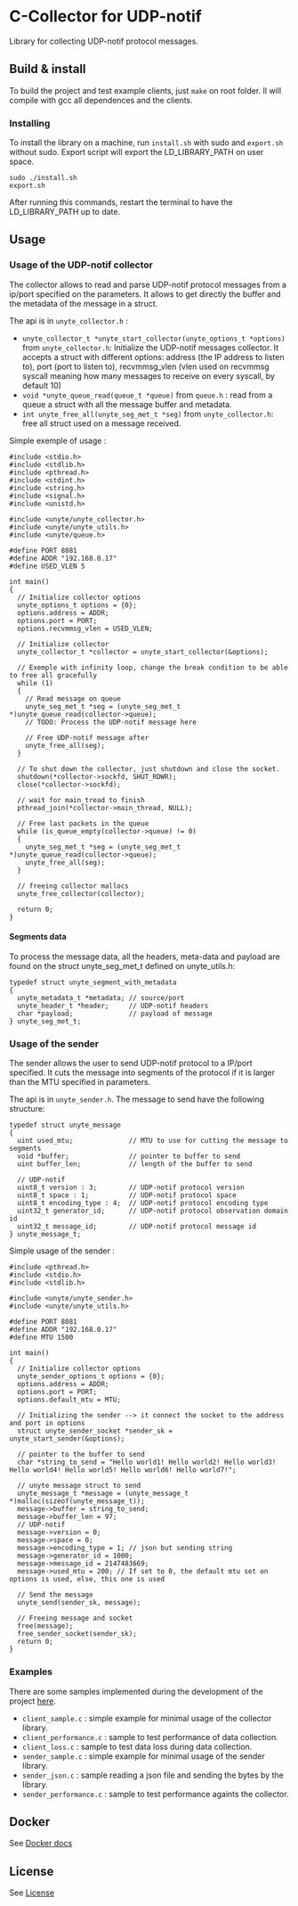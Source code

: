 # C-Collector for UDP-notif
Library for collecting UDP-notif protocol messages.

## Build & install
To build the project and test example clients, just `make` on root folder. Il will compile with gcc all dependences and the clients.

### Installing
To install the library on a machine, run `install.sh` with sudo and `export.sh` without sudo. Export script will export the LD_LIBRARY_PATH on user space.
```
sudo ./install.sh
export.sh
```
After running this commands, restart the terminal to have the LD_LIBRARY_PATH up to date.

## Usage
### Usage of the UDP-notif collector
The collector allows to read and parse UDP-notif protocol messages from a ip/port specified on the parameters. It allows to get directly the buffer and the metadata of the message in a struct.

The api is in `unyte_collector.h` :
- `unyte_collector_t *unyte_start_collector(unyte_options_t *options)` from `unyte_collector.h`: Initialize the UDP-notif messages collector. It accepts a struct with different options: address (the IP address to listen to), port (port to listen to), recvmmsg_vlen (vlen used on recvmmsg syscall meaning how many messages to receive on every syscall, by default 10)
- `void *unyte_queue_read(queue_t *queue)` from `queue.h` : read from a queue a struct with all the message buffer and metadata.
- `int unyte_free_all(unyte_seg_met_t *seg)` from `unyte_collector.h`: free all struct used on a message received.

Simple exemple of usage :
```
#include <stdio.h>
#include <stdlib.h>
#include <pthread.h>
#include <stdint.h>
#include <string.h>
#include <signal.h>
#include <unistd.h>

#include <unyte/unyte_collector.h>
#include <unyte/unyte_utils.h>
#include <unyte/queue.h>

#define PORT 8081
#define ADDR "192.168.0.17"
#define USED_VLEN 5

int main()
{
  // Initialize collector options
  unyte_options_t options = {0};
  options.address = ADDR;
  options.port = PORT;
  options.recvmmsg_vlen = USED_VLEN;

  // Initialize collector
  unyte_collector_t *collector = unyte_start_collector(&options);

  // Exemple with infinity loop, change the break condition to be able to free all gracefully
  while (1)
  {
    // Read message on queue
    unyte_seg_met_t *seg = (unyte_seg_met_t *)unyte_queue_read(collector->queue);
    // TODO: Process the UDP-notif message here

    // Free UDP-notif message after
    unyte_free_all(seg);
  }

  // To shut down the collector, just shutdown and close the socket.
  shutdown(*collector->sockfd, SHUT_RDWR);
  close(*collector->sockfd);

  // wait for main_tread to finish
  pthread_join(*collector->main_thread, NULL);

  // Free last packets in the queue
  while (is_queue_empty(collector->queue) != 0)
  {
    unyte_seg_met_t *seg = (unyte_seg_met_t *)unyte_queue_read(collector->queue);
    unyte_free_all(seg);
  }

  // freeing collector mallocs
  unyte_free_collector(collector);

  return 0;
}
```

#### Segments data
To process the message data, all the headers, meta-data and payload are found on the struct unyte_seg_met_t defined on unyte_utils.h:
```
typedef struct unyte_segment_with_metadata
{
  unyte_metadata_t *metadata; // source/port
  unyte_header_t *header;     // UDP-notif headers
  char *payload;              // payload of message
} unyte_seg_met_t;
```

### Usage of the sender
The sender allows the user to send UDP-notif protocol to a IP/port specified. It cuts the message into segments of the protocol if it is larger than the MTU specified in parameters.

The api is in `unyte_sender.h`.
The message to send have the following structure:
```
typedef struct unyte_message
{
  uint used_mtu;              // MTU to use for cutting the message to segments
  void *buffer;               // pointer to buffer to send
  uint buffer_len;            // length of the buffer to send

  // UDP-notif
  uint8_t version : 3;        // UDP-notif protocol version
  uint8_t space : 1;          // UDP-notif protocol space
  uint8_t encoding_type : 4;  // UDP-notif protocol encoding type
  uint32_t generator_id;      // UDP-notif protocol observation domain id
  uint32_t message_id;        // UDP-notif protocol message id
} unyte_message_t;
```

Simple usage of the sender :
```
#include <pthread.h>
#include <stdio.h>
#include <stdlib.h>

#include <unyte/unyte_sender.h>
#include <unyte/unyte_utils.h>

#define PORT 8081
#define ADDR "192.168.0.17"
#define MTU 1500

int main()
{
  // Initialize collector options
  unyte_sender_options_t options = {0};
  options.address = ADDR;
  options.port = PORT;
  options.default_mtu = MTU;

  // Initializing the sender --> it connect the socket to the address and port in options
  struct unyte_sender_socket *sender_sk = unyte_start_sender(&options);

  // pointer to the buffer to send
  char *string_to_send = "Hello world1! Hello world2! Hello world3! Hello world4! Hello world5! Hello world6! Hello world7!";
  
  // unyte message struct to send
  unyte_message_t *message = (unyte_message_t *)malloc(sizeof(unyte_message_t));
  message->buffer = string_to_send;
  message->buffer_len = 97;
  // UDP-notif
  message->version = 0;
  message->space = 0;
  message->encoding_type = 1; // json but sending string
  message->generator_id = 1000;
  message->message_id = 2147483669;
  message->used_mtu = 200; // If set to 0, the default mtu set on options is used, else, this one is used

  // Send the message
  unyte_send(sender_sk, message);

  // Freeing message and socket
  free(message);
  free_sender_socket(sender_sk);
  return 0;
}
```

### Examples
There are some samples implemented during the development of the project [here](samples).
- `client_sample.c` : simple example for minimal usage of the collector library.
- `client_performance.c` : sample to test performance of data collection.
- `client_loss.c` : sample to test data loss during data collection.
- `sender_sample.c` : simple example for minimal usage of the sender library.
- `sender_json.c` : sample reading a json file and sending the bytes by the library.
- `sender_performance.c` : sample to test performance againts the collector.

## Docker
See [Docker docs](docker)

## License
See [License](LICENSE)
